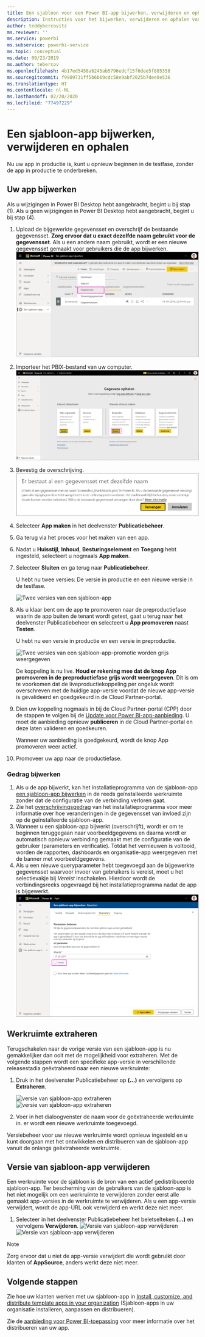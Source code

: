 ```yaml
---
title: Een sjabloon voor een Power BI-app bijwerken, verwijderen en ophalen
description: Instructies voor het bijwerken, verwijderen en ophalen van een sjabloon-app.
author: teddybercovitz
ms.reviewer: ''
ms.service: powerbi
ms.subservice: powerbi-service
ms.topic: conceptual
ms.date: 09/23/2019
ms.author: tebercov
ms.openlocfilehash: 4b17ed5458a6245ab5796edcf15f6dee5f885358
ms.sourcegitcommit: f9909731ff5b6b69cdc58e9abf2025b7dee0e536
ms.translationtype: HT
ms.contentlocale: nl-NL
ms.lasthandoff: 02/20/2020
ms.locfileid: "77497229"
---
```

# <a name="update-delete-and-extract-template-app"></a>Een sjabloon-app bijwerken, verwijderen en ophalen

Nu uw app in productie is, kunt u opnieuw beginnen in de testfase, zonder de app in productie te onderbreken.
## <a name="update-your-app"></a>Uw app bijwerken

Als u wijzigingen in Power BI Desktop hebt aangebracht, begint u bij stap (1). Als u geen wijzigingen in Power BI Desktop hebt aangebracht, begint u bij stap (4).

1. Upload de bijgewerkte gegevensset en overschrijf de bestaande gegevensset. **Zorg ervoor dat u exact dezelfde naam gebruikt voor de gegevensset**. Als u een andere naam gebruikt, wordt er een nieuwe gegevensset gemaakt voor gebruikers die de app bijwerken.
![gegevensset overschrijven](media/service-template-apps-update-extract-delete/power-bi-template-app-upload-dataset.png)
1. Importeer het PBIX-bestand van uw computer.
![gegevensset overschrijven](media/service-template-apps-update-extract-delete/power-bi-template-app-upload-dataset2.png)
1. Bevestig de overschrijving.
![gegevensset overschrijven](media/service-template-apps-update-extract-delete/power-bi-template-app-upload-dataset3.png)

1. Selecteer **App maken** in het deelvenster **Publicatiebeheer**.
1. Ga terug via het proces voor het maken van een app.
1. Nadat u **Huisstijl**, **Inhoud**, **Besturingselement** en **Toegang** hebt ingesteld, selecteert u nogmaals **App maken**.
1. Selecteer **Sluiten** en ga terug naar **Publicatiebeheer**.

   U hebt nu twee versies: De versie in productie en een nieuwe versie in de testfase.

    ![Twee versies van een sjabloon-app](media/service-template-apps-update-extract-delete/power-bi-template-app-update1.png)

1. Als u klaar bent om de app te promoveren naar de preproductiefase waarin de app buiten de tenant wordt getest, gaat u terug naar het deelvenster Publicatiebeheer en selecteert u **App promoveren** naast **Testen**.

   U hebt nu een versie in productie en een versie in preproductie.

   ![Twee versies van een sjabloon-app-promotie worden grijs weergegeven](media/service-template-apps-update-extract-delete/power-bi-template-app-update2.png)

   De koppeling is nu live. **Houd er rekening mee dat de knop App promoveren in de preproductiefase grijs wordt weergegeven**. Dit is om te voorkomen dat de liveproductiekoppeling per ongeluk wordt overschreven met de huidige app-versie voordat de nieuwe app-versie is gevalideerd en goedgekeurd in de Cloud Partner-portal.

1. Dien uw koppeling nogmaals in bij de Cloud Partner-portal (CPP) door de stappen te volgen bij de [Update voor Power BI-app-aanbieding](https://docs.microsoft.com/azure/marketplace/cloud-partner-portal/power-bi/cpp-update-existing-offer). U moet de aanbieding opnieuw **publiceren** in de Cloud Partner-portal en deze laten valideren en goedkeuren.

   Wanneer uw aanbieding is goedgekeurd, wordt de knop App promoveren weer actief. 
1. Promoveer uw app naar de productiefase.
   
### <a name="update-behavior"></a>Gedrag bijwerken

1. Als u de app bijwerkt, kan het installatieprogramma van de sjabloon-app [een sjabloon-app bijwerken](service-template-apps-install-distribute.md#update-a-template-app) in de reeds geïnstalleerde werkruimte zonder dat de configuratie van de verbinding verloren gaat.
1. Zie het [overschrijvingsgedrag](service-template-apps-install-distribute.md#overwrite-behavior) van het installatieprogramma voor meer informatie over hoe veranderingen in de gegevensset van invloed zijn op de geïnstalleerde sjabloon-app.
1. Wanneer u een sjabloon-app bijwerkt (overschrijft), wordt er om te beginnen teruggegaan naar voorbeeldgegevens en daarna wordt er automatisch opnieuw verbinding gemaakt met de configuratie van de gebruiker (parameters en verificatie). Totdat het vernieuwen is voltooid, worden de rapporten, dashboards en organisatie-app weergegeven met de banner met voorbeeldgegevens.
1. Als u een nieuwe queryparameter hebt toegevoegd aan de bijgewerkte gegevensset waarvoor invoer van gebruikers is vereist, moet u het selectievakje bij *Vereist* inschakelen. Hierdoor wordt de verbindingsreeks opgevraagd bij het installatieprogramma nadat de app is bijgewerkt.
 ![vereiste parameters](media/service-template-apps-update-extract-delete/power-bi-template-app-upload-dataset4.png)

## <a name="extract-workspace"></a>Werkruimte extraheren
Terugschakelen naar de vorige versie van een sjabloon-app is nu gemakkelijker dan ooit met de mogelijkheid voor extraheren. Met de volgende stappen wordt een specifieke app-versie in verschillende releasestadia geëxtraheerd naar een nieuwe werkruimte:

1. Druk in het deelvenster Publicatiebeheer op **(...)** en vervolgens op **Extraheren**.

    ![versie van sjabloon-app extraheren](media/service-template-apps-update-extract-delete/power-bi-template-app-extract.png) ![versie van sjabloon-app extraheren](media/service-template-apps-update-extract-delete/power-bi-template-app-extract-dialog.png)
2. Voer in het dialoogvenster de naam voor de geëxtraheerde werkruimte in. er wordt een nieuwe werkruimte toegevoegd.

Versiebeheer voor uw nieuwe werkruimte wordt opnieuw ingesteld en u kunt doorgaan met het ontwikkelen en distribueren van de sjabloon-app vanuit de onlangs geëxtraheerde werkruimte.

## <a name="delete-template-app-version"></a>Versie van sjabloon-app verwijderen
Een werkruimte voor de sjabloon is de bron van een actief gedistribueerde sjabloon-app. Ter bescherming van de gebruikers van de sjabloon-app is het niet mogelijk om een werkruimte te verwijderen zonder eerst alle gemaakt app-versies in de werkruimte te verwijderen.
Als u een app-versie verwijdert, wordt de app-URL ook verwijderd en werkt deze niet meer.

1. Selecteer in het deelvenster Publicatiebeheer het beletselteken **(...)** en vervolgens **Verwijderen**.
 ![Versie van sjabloon-app verwijderen](media/service-template-apps-update-extract-delete/power-bi-template-app-delete.png)
 ![Versie van sjabloon-app verwijderen](media/service-template-apps-update-extract-delete/power-bi-template-app-delete-dialog.png)

>[!NOTE]
>Zorg ervoor dat u niet de app-versie verwijdert die wordt gebruikt door klanten of **AppSource**, anders werkt deze niet meer.

## <a name="next-steps"></a>Volgende stappen

Zie hoe uw klanten werken met uw sjabloon-app in [Install, customize, and distribute template apps in your organization](service-template-apps-install-distribute.md) (Sjabloon-apps in uw organisatie installeren, aanpassen en distribueren).

Zie de [aanbieding voor Power BI-toepassing](https://docs.microsoft.com/azure/marketplace/cloud-partner-portal/power-bi/cpp-power-bi-offer) voor meer informatie over het distribueren van uw app.
